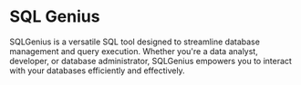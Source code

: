 # SQL Genius
 SQLGenius is a versatile SQL tool designed to streamline database management and query execution. Whether you're a data analyst, developer, or database administrator, SQLGenius empowers you to interact with your databases efficiently and effectively.
